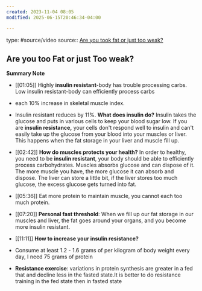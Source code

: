 ```yaml
---
created: 2023-11-04 08:05
modified: 2025-06-15T20:46:34-04:00

---
```

type: #source/video
source:: [Are you took fat or just too weak?](https://reclipped.com/docs?q=uri:https://www.youtube.com/watch?v%3DseDmwOQtazU)
## Are you too Fat or just Too weak?

**Summary Note**
- [[01:05]]
Highly **insulin resistant**-body has trouble processing carbs.
Low insulin resistant-body can efficiently process carbs
- each 10% increase in skeletal muscle index.
- Insulin resistant reduces by 11%.
**What does insulin do?**
Insulin takes the glucose and puts in various cells to keep your blood sugar low.
If you are **insulin resistance,** your cells don't respond well to insulin and can't easily take up the glucose from your blood into your muscles or liver. This happens when the fat storage in your liver and muscle fill up.

- [[02:42]]
**How do muscles protects your health?**
In order to healthy, you need to be **insulin resistant**, your body should be able to efficiently process carbohydrates.
Muscles absorbs glucose and can dispose of it. The more muscle you have, the more glucose it can absorb and dispose.
The liver can store a little bit, if the liver stores too much glucose, the excess glucose gets turned into fat.

- [[05:36]]
Eat more protein to maintain muscle, you cannot each too much protein.

- [[07:20]]
**Personal fast threshold**:
When we fill up our fat storage in our muscles and liver, the fat goes around your organs, and you become more insulin resistant.

- [[11:11]]
**How to increase your insulin resistance?**
- Consume at least 1.2 - 1.6 grams of per kilogram of body weight every day, I need 75 grams of protein

- **Resistance exercise**: variations in protein synthesis are greater in a fed that and decline less in the fasted state.It is better to do resistance training in the fed state then in fasted state
